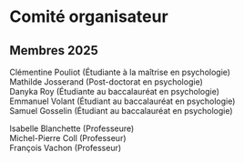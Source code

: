 # Comité organisateur


## Membres 2025
Clémentine Pouliot (Étudiante à la maîtrise en psychologie)  
Mathilde Josserand (Post-doctorat en psychologie)  
Danyka Roy (Étudiante au baccalauréat en psychologie)  
Emmanuel Volant (Étudiant au baccalauréat en psychologie)  
Samuel Gosselin (Étudiant au baccalauréat en psychologie)   

Isabelle Blanchette (Professeure)  
Michel-Pierre Coll (Professeur)  
François Vachon (Professeur)  


